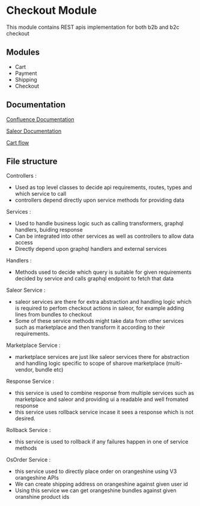 
# Checkout Module

This module contains REST apis implementation for both b2b and b2c checkout 


## Modules

- Cart
- Payment
- Shipping
- Checkout


## Documentation

[Confluence Documentation](https://team-os.atlassian.net/wiki/spaces/SHAR/pages/1811611692/Checkout)

[Saleor Documentation](https://docs.saleor.io/docs/3.x/developer/checkout)

[Cart flow](https://team-os.atlassian.net/wiki/spaces/SHAR/pages/1888059393/B2B+Checkout+middleware+flow)

## File structure
Controllers : 
- Used as top level classes to decide api requirements, routes, types and which service to call
- controllers depend directly upon service methods for providing data

Services : 
- Used to handle business logic such as calling transformers, graphql handlers, buiding response
- Can be integrated into other services as well as controllers to allow data access
- Directly depend upon graphql handlers and external services

Handlers : 
- Methods used to decide which query is suitable for given requirements decided by service and calls graphql endpoint to fetch that data

Saleor Service : 
- saleor services are there for extra abstraction and handling logic which is required to perfom checkout actions in saleor, for example adding lines from bundles to checkout 
- Some of these service methods might take data from other services such as marketplace and then transform it according to their requirements.

Marketplace Service : 
- marketplace services are just like saleor services there for abstraction and handling logic specific to scope of sharove marketplace (multi-vendor, bundle etc)

Response Service : 
- this service is used to combine response from multiple services such as marketplace and saleor and providing ui a readable and well fromated response
- this service uses rollback service incase it sees a response which is not desired.

Rollback Service : 
- this service is used to rollback if any failures happen in one of service methods

OsOrder Service :
- this service used to directly place order on orangeshine using V3 orangeshine APIs
- We can create shipping address on orangeshine against given user id
- Using this service we can get orangeshine bundles against given oranshine product ids